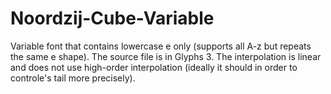 # Noordzij-Cube-Variable
Variable font that contains lowercase e only (supports all A-z but repeats the same e shape). The source file is in Glyphs 3. The interpolation is linear and does not use high-order interpolation (ideally it should in order to controle's tail more precisely).

